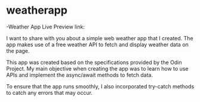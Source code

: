 # weatherapp

-Weather App Live Preview link:

I want to share with you about a simple web weather app that I created. The app makes use of a free weather API to fetch and display weather data on the page. 

This app was created based on the specifications provided by the Odin Project. My main objective when creating the app was to learn how to use APIs and implement the async/await methods to fetch data. 

To ensure that the app runs smoothly, I also incorporated try-catch methods to catch any errors that may occur.
